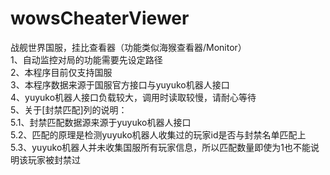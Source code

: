 # wowsCheaterViewer
战舰世界国服，挂比查看器（功能类似海猴查看器/Monitor）  
1、自动监控对局的功能需要先设定路径  
2、本程序目前仅支持国服  
3、本程序数据来源于国服官方接口与yuyuko机器人接口  
4、yuyuko机器人接口负载较大，调用时读取较慢，请耐心等待  
5、关于[封禁匹配]列的说明：  
  5.1、封禁匹配数据源来源于yuyuko机器人接口  
  5.2、匹配的原理是检测yuyuko机器人收集过的玩家id是否与封禁名单匹配上  
  5.3、yuyuko机器人并未收集国服所有玩家信息，所以匹配数量即使为1也不能说明该玩家被封禁过  
